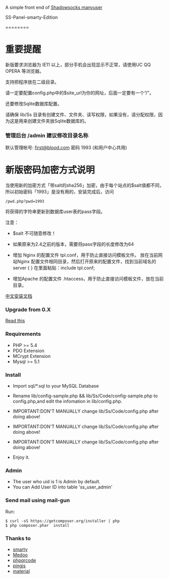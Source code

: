 A simple front end of [Shadowsocks manyuser](https://github.com/mengskysama/shadowsocks/tree/manyuser)  

SS-Panel-smarty-Edition

========

重要提醒
========

新版要求浏览器为 IE11 以上，部分手机会出现显示不正常，请使用UC QQ OPERA 等浏览器。

支持把程序放在二级目录。

请一定要配置config.php中的$site_url为你的网址，后面一定要有一个“/”。

还要修改Sqlite数据库配置。

请确保 lib/Ss 目录有创建文件、文件夹、读写权限，如果没有，请分配权限，因为这是用来创建文件夹放Sqlite数据库的。


### 管理后台 /admin    建议修改目录名称
默认管理帐号: first@blood.com 密码 1993
(和用户中心共用)

新版密码加密方式说明
========

当使用新的加密方式「带salt的sha256」加密，由于每个站点的$salt值都不同，所以初始密码「1993」是没有用的，安装完成后，访问
```
/pwd.php?pwd=1993
```
将获得的字符串更新到数据库user表的pass字段。

注意：

* $salt 不可随意修改！
* 如果原来为2.4之前的版本，需要将pass字段的长度修改为64


* 增加 Nginx 的配置文件 tpl.conf，用于防止直接访问模板文件。 放在当前网站Nginx 配置文件相同目录，然后打开原来的配置文件，找到当前域名的server { } 在里面粘贴：include tpl.conf;
* 增加Apache 的配置文件 .htaccess，用于防止直接访问模板文件，放在当前目录。

[中文安装文档](https://github.com/orvice/ss-panel/wiki/Install-Guide-zh_cn)

### Upgrade from 0.X

[Read this](https://github.com/orvice/ss-panel/blob/master/upgrade_to_v2.md)

### Requirements
* PHP >= 5.4
* PDO Extension
* MCrypt Extension
* Mysql >= 5.1

### Install
* Import sql/*.sql to your MySQL Database
* Rename lib/config-sample.php && lib/Ss/Code/config-sample.php to config.php,and edit the infomation in lib/config.php.

* IMPORTANT:DON'T MANUALLY change lib/Ss/Code/config.php after doing above!
* IMPORTANT:DON'T MANUALLY change lib/Ss/Code/config.php after doing above!
* IMPORTANT:DON'T MANUALLY change lib/Ss/Code/config.php after doing above!

* Enjoy it.

### Admin
* The user who uid is 1 is Admin by default.
* You can Add User ID into table 'ss_user_admin'

### Send mail using mail-gun
Run:

```
$ curl -sS https://getcomposer.org/installer | php
$ php composer.phar  install
```


### Thanks to
* [smarty](https://github.com/smarty-php/smarty)
* [Medoo](https://github.com/catfan/Medoo)
* [phpqrcode](https://github.com/t0k4rt/phpqrcode)
* [pingjs](https://github.com/jdfreder/pingjs)
* [material](https://github.com/Daemonite/material)
